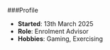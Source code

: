 ###Profile
- **Started**: 13th March 2025
- **Role**: Enrolment Advisor
- **Hobbies**: Gaming, Exercising

